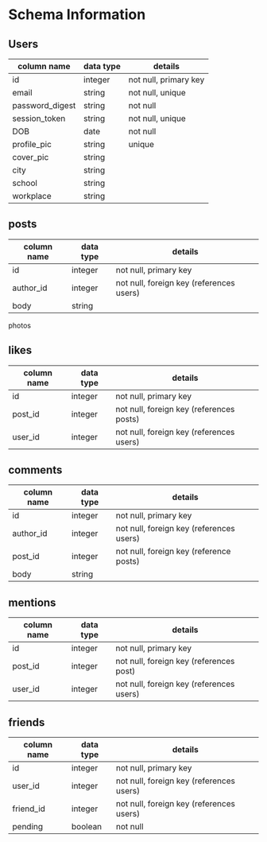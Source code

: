 # Schema Information

## Users
column name     | data type | details
----------------|-----------|-----------------------
id              | integer   | not null, primary key
email           | string    | not null, unique
password_digest | string    | not null
session_token   | string    | not null, unique
DOB             | date      | not null
profile_pic     | string    | unique
cover_pic       | string    |
city            | string    |
school          | string    |
workplace       | string    |

## posts
column name | data type | details
------------|-----------|-----------------------
id          | integer   | not null, primary key
author_id   | integer   | not null, foreign key (references users)
body        | string    |
photos

## likes
column name | data type | details
------------|-----------|-----------------------
id          | integer   | not null, primary key
post_id     | integer   | not null, foreign key (references posts)
user_id     | integer   | not null, foreign key (references users)

## comments
column name | data type | details
------------|-----------|-----------------------
id          | integer   | not null, primary key
author_id   | integer   | not null, foreign key (references users)
post_id     | integer   | not null, foreign key (reference posts)
body        | string    |

## mentions
column name | data type | details
------------|-----------|-----------------------
id          | integer   | not null, primary key
post_id     | integer   | not null, foreign key (references post)
user_id     | integer   | not null, foreign key (references users)

## friends
column name | data type | details
------------|-----------|-----------------------
id          | integer   | not null, primary key
user_id     | integer   | not null, foreign key (references users)
friend_id   | integer   | not null, foreign key (references users)
pending     | boolean   | not null

